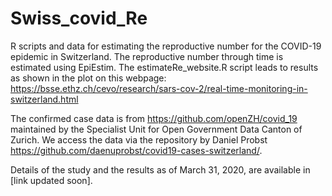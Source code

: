 # Swiss_covid_Re

R scripts and data for estimating the reproductive number for the COVID-19 epidemic in Switzerland. The reproductive number through time is estimated using EpiEstim. The estimateRe_website.R script leads to results as shown in the plot on this webpage: https://bsse.ethz.ch/cevo/research/sars-cov-2/real-time-monitoring-in-switzerland.html

The confirmed case data is from https://github.com/openZH/covid_19 maintained by the Specialist Unit for Open Government Data Canton of Zurich. We access the data via the repository by Daniel Probst https://github.com/daenuprobst/covid19-cases-switzerland/.

Details of the study and the results as of March 31, 2020, are available in [link updated soon].
